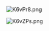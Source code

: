 ![K6vPr8.png](https://s2.ax1x.com/2019/10/28/K6vPr8.png)

![K6vZPs.png](https://s2.ax1x.com/2019/10/28/K6vZPs.png)
